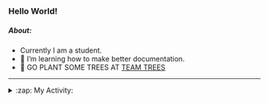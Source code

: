 ### Hello World!

##### About:
- Currently I am a student.
- 🌱 I’m learning how to make better documentation.
- 🌱 GO PLANT SOME TREES AT [TEAM TREES](https://teamtrees.org/)

---
<details>
  <summary>:zap: My Activity:</summary>
  
<!--START_SECTION:waka-->
![Code Time](http://img.shields.io/badge/Code%20Time-1%2C090%20hrs%2055%20mins-blue)

**I'm a Night 🦉** 

```text
🌞 Morning                1346 commits        ██░░░░░░░░░░░░░░░░░░░░░░░   09.35 % 
🌆 Daytime                4879 commits        ████████░░░░░░░░░░░░░░░░░   33.89 % 
🌃 Evening                4219 commits        ███████░░░░░░░░░░░░░░░░░░   29.30 % 
🌙 Night                  3954 commits        ███████░░░░░░░░░░░░░░░░░░   27.46 % 
```
📅 **I'm Most Productive on Wednesday** 

```text
Monday                   2193 commits        ████░░░░░░░░░░░░░░░░░░░░░   15.23 % 
Tuesday                  1764 commits        ███░░░░░░░░░░░░░░░░░░░░░░   12.25 % 
Wednesday                3297 commits        ██████░░░░░░░░░░░░░░░░░░░   22.90 % 
Thursday                 1865 commits        ███░░░░░░░░░░░░░░░░░░░░░░   12.95 % 
Friday                   1427 commits        ██░░░░░░░░░░░░░░░░░░░░░░░   09.91 % 
Saturday                 1326 commits        ██░░░░░░░░░░░░░░░░░░░░░░░   09.21 % 
Sunday                   2526 commits        ████░░░░░░░░░░░░░░░░░░░░░   17.54 % 
```


📊 **This Week I Spent My Time On** 

```text
🔥 Editors: 
VS Code                  5 hrs 22 mins       █████████████████████████   100.00 % 

🐱‍💻 Projects: 
CSF22                    4 hrs 18 mins       ████████████████████░░░░░   80.35 % 
praise                   46 mins             ████░░░░░░░░░░░░░░░░░░░░░   14.41 % 
technocean-frontend      16 mins             █░░░░░░░░░░░░░░░░░░░░░░░░   05.10 % 
CSF                      0 secs              ░░░░░░░░░░░░░░░░░░░░░░░░░   00.13 % 
```


 Last Updated on 08/04/2023 06:08:06 UTC
<!--END_SECTION:waka-->
</details>
